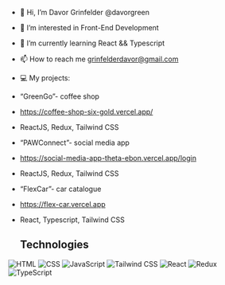 - 👋 Hi, I’m Davor Grinfelder @davorgreen
- 👀 I’m interested in Front-End Development
- 🌱 I’m currently learning React && Typescript
- 📫 How to reach me grinfelderdavor@gmail.com
- 💻 My projects:
- “GreenGo”- coffee shop
- https://coffee-shop-six-gold.vercel.app/
- ReactJS, Redux, Tailwind CSS
- “PAWConnect”- social media app
- https://social-media-app-theta-ebon.vercel.app/login
- ReactJS, Redux, Tailwind CSS
- “FlexCar”- car catalogue 
- https://flex-car.vercel.app
- React, Typescript, Tailwind CSS

  ## Technologies

![HTML](https://img.shields.io/badge/HTML-E34F26?style=for-the-badge&logo=html5&logoColor=white)
![CSS](https://img.shields.io/badge/CSS-1572B6?style=for-the-badge&logo=css3&logoColor=white)
![JavaScript](https://img.shields.io/badge/JavaScript-F7DF1E?style=for-the-badge&logo=javascript&logoColor=black)
![Tailwind CSS](https://img.shields.io/badge/Tailwind_CSS-38B2AC?style=for-the-badge&logo=tailwind-css&logoColor=white)
![React](https://img.shields.io/badge/React-20232A?style=for-the-badge&logo=react&logoColor=61DAFB)
![Redux](https://img.shields.io/badge/Redux-764ABC?style=for-the-badge&logo=redux&logoColor=white)
![TypeScript](https://img.shields.io/badge/TypeScript-007ACC?style=for-the-badge&logo=typescript&logoColor=white)




